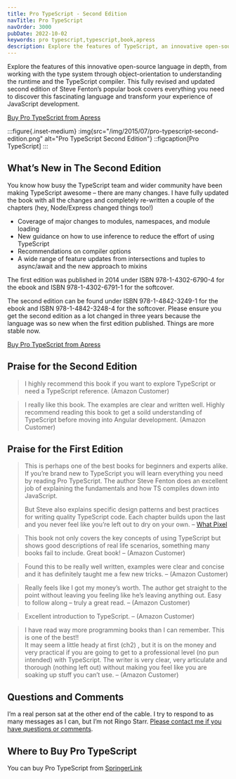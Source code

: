 ```yaml
---
title: Pro TypeScript - Second Edition
navTitle: Pro TypeScript
navOrder: 3000
pubDate: 2022-10-02
keywords: pro typescript,typescript,book,apress
description: Explore the features of TypeScript, an innovative open-source language. Explains the type system and features.
---
```


Explore the features of this innovative open-source language in depth, from working with the type system through object-orientation to understanding the runtime and the TypeScript compiler. This fully revised and updated second edition of Steve Fenton’s popular book covers everything you need to discover this fascinating language and transform your experience of JavaScript development.

[Buy Pro TypeScript from Apress](https://www.apress.com/us/book/9781484232484)

:::figure{.inset-medium}
:img{src="/img/2015/07/pro-typescript-second-edition.png" alt="Pro TypeScript Second Edition"}
::figcaption[Pro TypeScript]
:::

## What’s New in The Second Edition

You know how busy the TypeScript team and wider community have been making TypeScript awesome – there are many changes. I have fully updated the book with all the changes and completely re-written a couple of the chapters (hey, Node/Express changed things too!)

- Coverage of major changes to modules, namespaces, and module loading
- New guidance on how to use inference to reduce the effort of using TypeScript
- Recommendations on compiler options
- A wide range of feature updates from intersections and tuples to async/await and the new approach to mixins

The first edition was published in 2014 under ISBN 978-1-4302-6790-4 for the ebook and ISBN 978-1-4302-6791-1 for the softcover.

The second edition can be found under ISBN 978-1-4842-3249-1 for the ebook and ISBN 978-1-4842-3248-4 for the softcover. Please ensure you get the second edition as a lot changed in three years because the language was so new when the first edition published. Things are more stable now.

[Buy Pro TypeScript from Apress](https://www.apress.com/us/book/9781484232484)

## Praise for the Second Edition

> I highly recommend this book if you want to explore TypeScript or need a TypeScript reference. (Amazon Customer)

> I really like this book. The examples are clear and written well. Highly recommend reading this book to get a soild understanding of TypeScript before moving into Angular development. (Amazon Customer)

## Praise for the First Edition

> This is perhaps one of the best books for beginners and experts alike. If you’re brand new to TypeScript you will learn everything you need by reading Pro TypeScript. The author Steve Fenton does an excellent job of explaining the fundamentals and how TS compiles down into JavaScript.
> 
> But Steve also explains specific design patterns and best practices for writing quality TypeScript code. Each chapter builds upon the last and you never feel like you’re left out to dry on your own. – [What Pixel](http://whatpixel.com/top-10-typescript-books/)

> This book not only covers the key concepts of using TypeScript but shows good descriptions of real life scenarios, something many books fail to include. Great book! – (Amazon Customer)

> Found this to be really well written, examples were clear and concise and it has definitely taught me a few new tricks. – (Amazon Customer)

> Really feels like I got my money’s worth. The author get straight to the point without leaving you feeling like he’s leaving anything out. Easy to follow along – truly a great read. – (Amazon Customer)

> Excellent introduction to TypeScript. – (Amazon Customer)

> I have read way more programming books than I can remember. This is one of the best!!  
> It may seem a little heady at first (ch2) , but it is on the money and very practical if you are going to get to a professional level (no pun intended) with TypeScript. The writer is very clear, very articulate and thorough (nothing left out) without making you feel like you are soaking up stuff you can’t use. – (Amazon Customer)

## Questions and Comments

I’m a real person sat at the other end of the cable. I try to respond to as many messages as I can, but I’m not Ringo Starr. [Please contact me if you have questions or comments](/contact/).

## Where to Buy Pro TypeScript

You can buy Pro TypeScript from [SpringerLink](vhttps://link.springer.com/book/10.1007/978-1-4842-3249-)